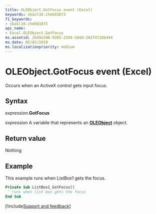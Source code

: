 ```yaml
---
title: OLEObject.GotFocus event (Excel)
keywords: vbaxl10.chm501073
f1_keywords:
- vbaxl10.chm501073
api_name:
- Excel.OLEObject.GotFocus
ms.assetid: 2bd9a3d8-9305-2354-5ddd-262f4720b444
ms.date: 05/02/2019
ms.localizationpriority: medium
---
```



# OLEObject.GotFocus event (Excel)

Occurs when an ActiveX control gets input focus.


## Syntax

_expression_.**GotFocus**

_expression_ A variable that represents an **[OLEObject](Excel.OLEObject.md)** object.


## Return value

Nothing


## Example

This example runs when ListBox1 gets the focus.

```vb
Private Sub ListBox1_GotFocus() 
 ' runs when list box gets the focus 
End Sub
```




[!include[Support and feedback](~/includes/feedback-boilerplate.md)]